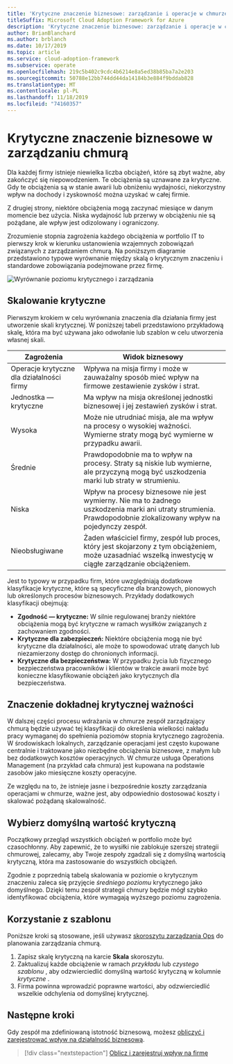 ```yaml
---
title: 'Krytyczne znaczenie biznesowe: zarządzanie i operacje w chmurze'
titleSuffix: Microsoft Cloud Adoption Framework for Azure
description: 'Krytyczne znaczenie biznesowe: zarządzanie i operacje w chmurze'
author: BrianBlanchard
ms.author: brblanch
ms.date: 10/17/2019
ms.topic: article
ms.service: cloud-adoption-framework
ms.subservice: operate
ms.openlocfilehash: 219c5b402c9cdc4b6214e8a5ed38b85ba7a2e203
ms.sourcegitcommit: 50788e12bb744dd44da14184b3e884f9bddab828
ms.translationtype: MT
ms.contentlocale: pl-PL
ms.lasthandoff: 11/18/2019
ms.locfileid: "74160357"
---
```

# <a name="business-criticality-in-cloud-management"></a>Krytyczne znaczenie biznesowe w zarządzaniu chmurą

Dla każdej firmy istnieje niewielka liczba obciążeń, które są zbyt ważne, aby zakończyć się niepowodzeniem. Te obciążenia są uznawane za krytyczne. Gdy te obciążenia są w stanie awarii lub obniżeniu wydajności, niekorzystny wpływ na dochody i zyskowność można uzyskać w całej firmie.

Z drugiej strony, niektóre obciążenia mogą zaczynać miesiące w danym momencie bez użycia. Niska wydajność lub przerwy w obciążeniu nie są pożądane, ale wpływ jest odizolowany i ograniczony.

Zrozumienie stopnia zagrożenia każdego obciążenia w portfolio IT to pierwszy krok w kierunku ustanowienia wzajemnych zobowiązań związanych z zarządzaniem chmurą.
Na poniższym diagramie przedstawiono typowe wyrównanie między skalą o krytycznym znaczeniu i standardowe zobowiązania podejmowane przez firmę.

![Wyrównanie poziomu krytycznego i zarządzania](../../_images/manage/cloud-criticality-alignment.png)

## <a name="criticality-scale"></a>Skalowanie krytyczne

Pierwszym krokiem w celu wyrównania znaczenia dla działania firmy jest utworzenie skali krytycznej. W poniższej tabeli przedstawiono przykładową skalę, która ma być używana jako odwołanie lub szablon w celu utworzenia własnej skali.

| Zagrożenia | Widok biznesowy |
| --------- | --------- |
| Operacje krytyczne dla działalności firmy |  Wpływa na misja firmy i może w zauważalny sposób mieć wpływ na firmowe zestawienie zysków i strat. |
| Jednostka — krytyczne | Ma wpływ na misja określonej jednostki biznesowej i jej zestawień zysków i strat. |
| Wysoka | Może nie utrudniać misja, ale ma wpływ na procesy o wysokiej ważności. Wymierne straty mogą być wymierne w przypadku awarii. |
| Średnie | Prawdopodobnie ma to wpływ na procesy. Straty są niskie lub wymierne, ale przyczyną mogą być uszkodzenia marki lub straty w strumieniu. |
| Niska | Wpływ na procesy biznesowe nie jest wymierny. Nie ma to żadnego uszkodzenia marki ani utraty strumienia. Prawdopodobnie zlokalizowany wpływ na pojedynczy zespół. |
| Nieobsługiwane | Żaden właściciel firmy, zespół lub proces, który jest skojarzony z tym obciążeniem, może uzasadniać wszelką inwestycję w ciągłe zarządzanie obciążeniem. |

Jest to typowy w przypadku firm, które uwzględniają dodatkowe klasyfikacje krytyczne, które są specyficzne dla branżowych, pionowych lub określonych procesów biznesowych. Przykłady dodatkowych klasyfikacji obejmują:

- **Zgodność — krytyczne:** W silnie regulowanej branży niektóre obciążenia mogą być krytyczne w ramach wysiłków związanych z zachowaniem zgodności.
- **Krytyczne dla zabezpieczeń:** Niektóre obciążenia mogą nie być krytyczne dla działalności, ale może to spowodować utratę danych lub niezamierzony dostęp do chronionych informacji.
- **Krytyczne dla bezpieczeństwa:** W przypadku życia lub fizycznego bezpieczeństwa pracowników i klientów w trakcie awarii może być konieczne klasyfikowanie obciążeń jako krytycznych dla bezpieczeństwa.

## <a name="importance-of-accurate-criticality"></a>Znaczenie dokładnej krytycznej ważności

W dalszej części procesu wdrażania w chmurze zespół zarządzający chmurą będzie używać tej klasyfikacji do określenia wielkości nakładu pracy wymaganej do spełnienia poziomów stopnia krytycznego zagrożenia. W środowiskach lokalnych, zarządzanie operacjami jest często kupowane centralnie i traktowane jako niezbędne obciążenia biznesowe, z małym lub bez dodatkowych kosztów operacyjnych. W chmurze usługa Operations Management (na przykład cała chmura) jest kupowana na podstawie zasobów jako miesięczne koszty operacyjne.

Ze względu na to, że istnieje jasne i bezpośrednie koszty zarządzania operacjami w chmurze, ważne jest, aby odpowiednio dostosować koszty i skalować pożądaną skalowalność.

## <a name="select-a-default-criticality"></a>Wybierz domyślną wartość krytyczną

Początkowy przegląd wszystkich obciążeń w portfolio może być czasochłonny. Aby zapewnić, że to wysiłki nie zablokuje szerszej strategii chmurowej, zalecamy, aby Twoje zespoły zgadzali się z domyślną wartością krytyczną, która ma zastosowanie do wszystkich obciążeń.

Zgodnie z poprzednią tabelą skalowania w poziomie o krytycznym znaczeniu zaleca się przyjęcie *średniego poziomu* krytycznego jako domyślnego. Dzięki temu zespół strategii chmury będzie mógł szybko identyfikować obciążenia, które wymagają wyższego poziomu zagrożenia.

## <a name="use-the-template"></a>Korzystanie z szablonu

Poniższe kroki są stosowane, jeśli używasz [skoroszytu zarządzania Ops](https://raw.githubusercontent.com/microsoft/CloudAdoptionFramework/master/manage/opsmanagementworkbook.xlsx) do planowania zarządzania chmurą.

1. Zapisz skalę krytyczną na karcie **Skala** skoroszytu.
2. Zaktualizuj każde obciążenie w ramach *przykładu* lub *czystego szablonu* , aby odzwierciedlić domyślną wartość krytyczną w kolumnie *krytyczne* .
3. Firma powinna wprowadzić poprawne wartości, aby odzwierciedlić wszelkie odchylenia od domyślnej krytycznej.

## <a name="next-steps"></a>Następne kroki

Gdy zespół ma zdefiniowaną istotność biznesową, możesz [obliczyć i zarejestrować wpływ na działalność biznesową](./impact.md).

> [!div class="nextstepaction"]
> [Oblicz i zarejestruj wpływ na firmę](./impact.md)
